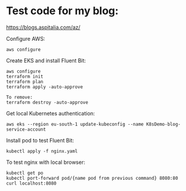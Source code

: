 # Test code for my blog:
https://blogs.aspitalia.com/az/

Configure AWS:
```
aws configure
```

Create EKS and install Fluent Bit:
```
aws configure
terraform init
terraform plan
terraform apply -auto-approve

To remove:
terraform destroy -auto-approve
```

Get local Kubernetes authentication:
```
aws eks --region eu-south-1 update-kubeconfig --name K8sDemo-blog-service-account
```

Install pod to test Fluent Bit:
```
kubectl apply -f nginx.yaml
```

To test nginx with local browser:
```
kubectl get po
kubectl port-forward pod/{name pod from previous command} 8080:80
curl localhost:8080
```
